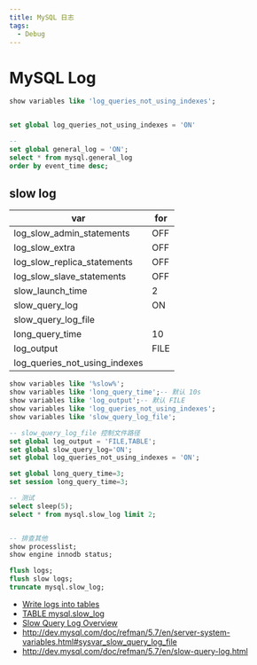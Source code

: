 ```yaml
---
title: MySQL 日志
tags:
  - Debug
---
```


# MySQL Log

```sql
show variables like 'log_queries_not_using_indexes';


set global log_queries_not_using_indexes = 'ON'

--
set global general_log = 'ON';
select * from mysql.general_log
order by event_time desc;
```

## slow log

| var                           | for  |
| ----------------------------- | ---- |
| log_slow_admin_statements     | OFF  |
| log_slow_extra                | OFF  |
| log_slow_replica_statements   | OFF  |
| log_slow_slave_statements     | OFF  |
| slow_launch_time              | 2    |
| slow_query_log                | ON   |
| slow_query_log_file           |      |
| long_query_time               | 10   |
| log_output                    | FILE |
| log_queries_not_using_indexes |

```sql
show variables like '%slow%';
show variables like 'long_query_time';-- 默认 10s
show variables like 'log_output';-- 默认 FILE
show variables like 'log_queries_not_using_indexes';
show variables like 'slow_query_log_file';

-- slow_query_log_file 控制文件路径
set global log_output = 'FILE,TABLE';
set global slow_query_log='ON';
set global log_queries_not_using_indexes = 'ON';

set global long_query_time=3;
set session long_query_time=3;

-- 测试
select sleep(5);
select * from mysql.slow_log limit 2;


-- 排查其他
show processlist;
show engine innodb status;

flush logs;
flush slow logs;
truncate mysql.slow_log;
```

- [Write logs into tables](https://mariadb.com/kb/en/mariadb/writing-logs-into-tables/)
- [TABLE mysql.slow_log](https://mariadb.com/kb/en/mariadb/mysqlslow_log-table/)
- [Slow Query Log Overview](https://mariadb.com/kb/en/mariadb/slow-query-log-overview/)
- http://dev.mysql.com/doc/refman/5.7/en/server-system-variables.html#sysvar_slow_query_log_file
- http://dev.mysql.com/doc/refman/5.7/en/slow-query-log.html
